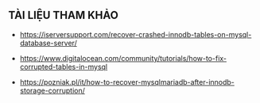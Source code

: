 


## TÀI LIỆU THAM KHẢO
- https://iserversupport.com/recover-crashed-innodb-tables-on-mysql-database-server/

- https://www.digitalocean.com/community/tutorials/how-to-fix-corrupted-tables-in-mysql

- https://pozniak.pl/it/how-to-recover-mysqlmariadb-after-innodb-storage-corruption/